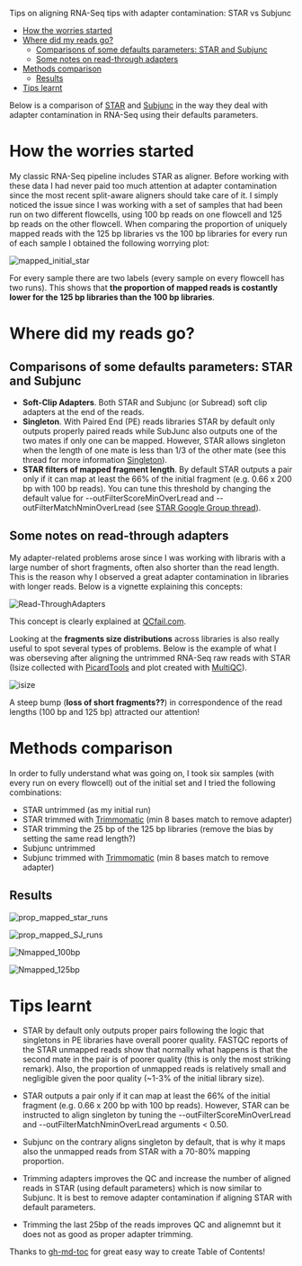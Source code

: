 Tips on aligning RNA-Seq tips with adapter contamination: STAR vs Subjunc 
   
   * [How the worries started](#how-the-worries-started)
   * [Where did my reads go?](#where-did-my-reads-go)
      * [Comparisons of some defaults parameters: STAR and Subjunc](#comparisons-of-some-defaults-parameters-star-and-subjunc)
      * [Some notes on read-through adapters](#some-notes-on-read-through-adapters)
   * [Methods comparison](#methods-comparison)
      * [Results](#results)
   * [Tips learnt](#tips-learnt)

Below is a comparison of [STAR](https://github.com/alexdobin/STAR) and [Subjunc](http://bioinf.wehi.edu.au/subjunc/) in the way they deal with adapter contamination in RNA-Seq using their defaults parameters. 

# How the worries started

My classic RNA-Seq pipeline includes STAR as aligner. Before working with these data I had never paid too much attention at adapter contamination since the most recent split-aware aligners should take care of it. I simply noticed the issue since I was working with a set of samples that had been run on two different flowcells, using 100 bp reads on one flowcell and 125 bp reads on the other flowcell. When comparing the proportion of uniquely mapped reads with the 125 bp libraries vs the 100 bp libraries for every run of each sample I obtained the following worrying plot:

![mapped_initial_star](https://cloud.githubusercontent.com/assets/7087258/22636698/390b2ea4-ec91-11e6-85f9-1446f9f06b13.png)

For every sample there are two labels (every sample on every flowcell has two runs). This shows that **the proportion of mapped reads is costantly lower for the 125 bp libraries than the 100 bp libraries**.

# Where did my reads go? 

## Comparisons of some defaults parameters: STAR and Subjunc 

- **Soft-Clip Adapters**. Both STAR and Subjunc (or Subread) soft clip adapters at the end of the reads. 
- **Singleton**. With Paired End (PE) reads libraries STAR by default only outputs properly paired reads while SubJunc also outputs one of the two mates if only one can be mapped. However, STAR allows singleton when the length of one mate is less than 1/3 of the other mate (see this thread for more information [Singleton](https://groups.google.com/forum/#!searchin/rna-star/Singletons$20STAR$20controls$20the$20mapped$20length$2Fscore$20of$20the$20output$20reads$2C%7Csort:relevance/rna-star/K8yVdkTlWoY/-OWbbqx1AwAJ)).
- **STAR filters of mapped fragment length**. By default STAR outputs a pair only if it can map at least the 66% of the initial fragment (e.g. 0.66 x 200 bp with 100 bp reads). You can tune this threshold by changing the default value for --outFilterScoreMinOverLread and --outFilterMatchNminOverLread (see [STAR Google Group thread](https://groups.google.com/forum/#!topic/rna-star/qNlabqkKfx8)).

## Some notes on read-through adapters

My adapter-related problems arose since I was working with libraris with a large number of short fragments, often also shorter than the read length. This is the reason why I observed a great adapter contamination in libraries with longer reads. Below is a vignette explaining this concepts:

![Read-ThroughAdapters](https://cloud.githubusercontent.com/assets/7087258/22636440/46eb5c62-ec8f-11e6-81b6-c8ee51b58c94.png)

This concept is clearly explained at [QCfail.com](https://sequencing.qcfail.com/). 

Looking at the **fragments size distributions** across libraries is also really useful to spot several types of problems. Below is the example of what I was oberseving after aligning the untrimmed RNA-Seq raw reads with STAR (Isize collected with [PicardTools](https://broadinstitute.github.io/picard/command-line-overview.html) and plot created with [MultiQC](http://multiqc.info/)). 

![isize](https://cloud.githubusercontent.com/assets/7087258/22636909/ca8cae4c-ec92-11e6-8551-eab42a35a67a.png)

A steep bump (**loss of short fragments??**) in correspondence of the read lengths (100 bp and 125 bp) attracted our attention!

# Methods comparison

In order to fully understand what was going on, I took six samples (with every run on every flowcell) out of the initial set and I tried the following combinations:

- STAR untrimmed (as my initial run)
- STAR trimmed with [Trimmomatic](http://www.usadellab.org/cms/?page=trimmomatic) (min 8 bases match to remove adapter)
- STAR trimming the 25 bp of the 125 bp libraries (remove the bias by setting the same read length?)
- Subjunc untrimmed
- Subjunc trimmed with [Trimmomatic](http://www.usadellab.org/cms/?page=trimmomatic) (min 8 bases match to remove adapter)

## Results

![prop_mapped_star_runs](https://cloud.githubusercontent.com/assets/7087258/22636103/e2b17d50-ec8c-11e6-8943-806f1cca99d5.png)

![prop_mapped_SJ_runs](https://cloud.githubusercontent.com/assets/7087258/22637235/f0e6b14e-ec94-11e6-830e-1d427f197431.png)

![Nmapped_100bp](https://cloud.githubusercontent.com/assets/7087258/22637395/b5d932b0-ec95-11e6-9db9-69cf27b07fa1.png)

![Nmapped_125bp](https://cloud.githubusercontent.com/assets/7087258/22637397/b915722c-ec95-11e6-8be7-49d443760e75.png)


# Tips learnt

- STAR by default only outputs proper pairs following the logic that singletons in PE libraries have overall poorer quality. FASTQC reports of the STAR unmapped reads show that normally what happens is that the second mate in the pair is of poorer quality (this is only the most striking remark). Also, the proportion of unmapped reads is relatively small and negligible given the poor quality (~1-3% of the initial library size).

- STAR outputs a pair only if it can map at least the 66% of the initial fragment (e.g. 0.66 x 200 bp with 100 bp reads). However, STAR can be instructed to align singleton by tuning the --outFilterScoreMinOverLread and --outFilterMatchNminOverLread arguments < 0.50.

- Subjunc on the contrary aligns singleton by default, that is why it maps also the unmapped reads from STAR with a 70-80% mapping proportion.

- Trimming adapters improves the QC and increase the number of aligned reads in STAR (using default parameters) which is now similar to Subjunc. It is best to remove adapter contamination if aligning STAR with default parameters.

- Trimming the last 25bp of the reads improves QC and alignemnt but it does not as good as proper adapter trimming.



Thanks to [gh-md-toc](https://github.com/ekalinin/github-markdown-toc) for great easy way to create Table of Contents!





